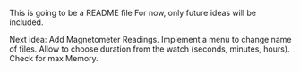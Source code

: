 This is going to be a README file
For now, only future ideas will be included.

Next idea:
  Add Magnetometer Readings.
  Implement a menu to change name of files.
  Allow to choose duration from the watch (seconds, minutes, hours).
  Check for max Memory.
